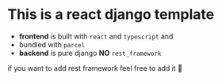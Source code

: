 # This is a react django template 

- **frontend** is built with `react` and `typescript` and  
- bundled with `parcel`
- **backend** is pure django **NO** `rest_framework`

if you want to add rest framework feel free to add it 🙂
